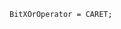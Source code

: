 <!-- This file is generated automatically by infrastructure scripts. Please don't edit by hand. -->

```{ .ebnf .slang-ebnf #BitXOrOperator }
BitXOrOperator = CARET;
```
